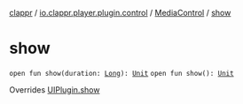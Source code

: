 [clappr](../../index.md) / [io.clappr.player.plugin.control](../index.md) / [MediaControl](index.md) / [show](./show.md)

# show

`open fun show(duration: `[`Long`](https://kotlinlang.org/api/latest/jvm/stdlib/kotlin/-long/index.html)`): `[`Unit`](https://kotlinlang.org/api/latest/jvm/stdlib/kotlin/-unit/index.html)
`open fun show(): `[`Unit`](https://kotlinlang.org/api/latest/jvm/stdlib/kotlin/-unit/index.html)

Overrides [UIPlugin.show](../../io.clappr.player.plugin/-u-i-plugin/show.md)

